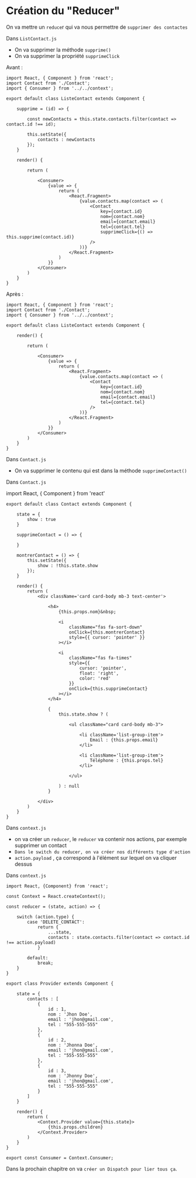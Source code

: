 # Création du "Reducer"

On va mettre un `reduce`r qui va nous permettre de `supprimer des contactes`

Dans `ListContact.js`

- On va supprimer la méthode `supprime()`
- On va supprimer la propriété `supprimeClick`

Avant : 

    import React, { Component } from 'react';
    import Contact from './Contact';
    import { Consumer } from '../../context';

    export default class ListeContact extends Component {

        supprime = (id) => {

            const newContacts = this.state.contacts.filter(contact => contact.id !== id);

            this.setState({
                contacts : newContacts
            });
        }

        render() {

            return (

                <Consumer>
                    {value => {
                        return (
                            <React.Fragment>
                                {value.contacts.map(contact => (
                                    <Contact 
                                        key={contact.id}
                                        nom={contact.nom}
                                        email={contact.email}
                                        tel={contact.tel}
                                        supprimeClick={() => this.supprime(contact.id)}
                                    />
                                ))}
                            </React.Fragment>
                        )
                    }}
                </Consumer>
            )
        }
    }

Après :

    import React, { Component } from 'react';
    import Contact from './Contact';
    import { Consumer } from '../../context';

    export default class ListeContact extends Component {

        render() {

            return (

                <Consumer>
                    {value => {
                        return (
                            <React.Fragment>
                                {value.contacts.map(contact => (
                                    <Contact 
                                        key={contact.id}
                                        nom={contact.nom}
                                        email={contact.email}
                                        tel={contact.tel}
                                    />
                                ))}
                            </React.Fragment>
                        )
                    }}
                </Consumer>
            )
        }
    }

Dans `Contact.js`

- On va supprimer le contenu qui est dans la méthode `supprimeContact()`

Dans `Contact.js`

import React, { Component } from 'react'

    export default class Contact extends Component {

        state = {
            show : true
        }

        supprimeContact = () => {
            
        }

        montrerContact = () => {
            this.setState({
                show : !this.state.show
            });
        }

        render() {
            return (
                <div className='card card-body mb-3 text-center'>

                    <h4>
                        {this.props.nom}&nbsp; 

                        <i 
                            className="fas fa-sort-down" 
                            onClick={this.montrerContact} 
                            style={{ cursor: 'pointer' }}
                        ></i>

                        <i 
                            className="fas fa-times"
                            style={{
                                cursor: 'pointer',
                                float: 'right',
                                color: 'red'
                            }}
                            onClick={this.supprimeContact}
                        ></i>
                    </h4>

                    { 
                        this.state.show ? (

                            <ul className="card card-body mb-3">

                                <li className='list-group-item'>
                                    Email : {this.props.email}
                                </li>

                                <li className='list-group-item'>
                                    Téléphone : {this.props.tel}
                                </li>

                            </ul>

                        ) : null
                    }
                    
                </div>
            )
        }
    }

Dans `context.js`

- on va créer un `reducer`, le `reducer` va contenir nos actions, par exemple supprimer un contact
- `Dans le switch du reducer, on va créer nos différents type d'action`
- `action.payload` , ça correspond à l'élément sur lequel on va cliquer dessus

Dans `context.js`

    import React, {Component} from 'react';

    const Context = React.createContext();

    const reducer = (state, action) => {

        switch (action.type) {
            case 'DELETE_CONTACT':
                return {
                    ...state,
                    contacts : state.contacts.filter(contact => contact.id !== action.payload)
                }
                
            default:
                break;
        }
    }

    export class Provider extends Component {

        state = {
            contacts : [
                {
                    id : 1,
                    nom : 'Jhon Doe',
                    email : 'jhon@gmail.com',
                    tel : "555-555-555"
                },
                {
                    id : 2,
                    nom : 'Jhonna Doe',
                    email : 'jhon@gmail.com',
                    tel : "555-555-555"
                },
                {
                    id : 3,
                    nom : 'Jhonny Doe',
                    email : 'jhon@gmail.com',
                    tel : "555-555-555"
                }
            ]
        }

        render() {
            return (
                <Context.Provider value={this.state}>
                    {this.props.children}
                </Context.Provider>
            )
        }
    }

    export const Consumer = Context.Consumer;

Dans la prochain chapitre on va `créer un Dispatch pour lier tous ça`.